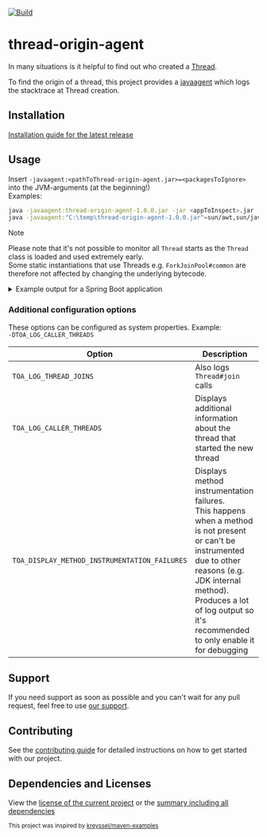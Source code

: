 [![Build](https://img.shields.io/github/actions/workflow/status/xdev-software/thread-origin-agent/checkBuild.yml?branch=develop)](https://github.com/xdev-software/thread-origin-agent/actions/workflows/checkBuild.yml?query=branch%3Adevelop)

# thread-origin-agent

In many situations is it helpful to find out who created a [Thread](https://docs.oracle.com/en/java/javase/21/docs/api/java.base/java/lang/Thread.html).

To find the origin of a thread, this project provides a [javaagent](https://docs.oracle.com/en/java/javase/21/docs/api/java.instrument/java/lang/instrument/package-summary.html) which logs the stacktrace at Thread creation.

## Installation
[Installation guide for the latest release](https://github.com/xdev-software/thread-origin-agent/releases/latest#Installation)

## Usage
Insert ``-javaagent:<pathToThread-origin-agent.jar>=<packagesToIgnore>`` into the JVM-arguments (at the beginning!)<br/>
Examples:
```bash
java -javaagent:thread-origin-agent-1.0.0.jar -jar <appToInspect>.jar
java -javaagent:"C:\temp\thread-origin-agent-1.0.0.jar"=sun/awt,sun/java2d -jar <appToInspect>.jar
```

> [!NOTE]
> Please note that it's not possible to monitor all ``Thread`` starts as the ``Thread`` class is loaded and used extremely early.<br/>
> Some static instantiations that use Threads e.g. ``ForkJoinPool#common`` are therefore not affected by changing the underlying bytecode.

<details><summary>Example output for a Spring Boot application</summary>

```
[TOA] Arg: null
[TOA] Ignoring excluded:
[TOA] Trying to retransform loaded classes
[TOA] Ignoring javassist.CtField
...
[TOA] Retransformed loaded classes; 820x successful, 150x unmodifiable
[TOA] Detected java.lang.Thread.start() id: 46 name: background-preinit
[TOA]   org.springframework.boot.autoconfigure.BackgroundPreinitializer.performPreinitialization(BackgroundPreinitializer.java:129)
[TOA]   org.springframework.boot.autoconfigure.BackgroundPreinitializer.onApplicationEvent(BackgroundPreinitializer.java:85)
[TOA]   org.springframework.boot.autoconfigure.BackgroundPreinitializer.onApplicationEvent(BackgroundPreinitializer.java:55)
...
[TOA] Detected java.lang.Thread.start() id: 47 name: Thread-0
[TOA]   org.springframework.boot.autoconfigure.condition.OnClassCondition$ThreadedOutcomesResolver.<init>(OnClassCondition.java:147)
...
```

</details>

### Additional configuration options

These options can be configured as system properties. Example:<br/>
``-DTOA_LOG_CALLER_THREADS``

| Option | Description |
| --- | --- |
| ``TOA_LOG_THREAD_JOINS`` | Also logs ``Thread#join`` calls |
| ``TOA_LOG_CALLER_THREADS`` | Displays additional information about the thread that started the new thread |
| ``TOA_DISPLAY_METHOD_INSTRUMENTATION_FAILURES`` | Displays method instrumentation failures.<br/>This happens when a method is not present or can't be instrumented due to other reasons (e.g. JDK internal method).<br/>Produces a lot of log output so it's recommended to only enable it for debugging |

## Support
If you need support as soon as possible and you can't wait for any pull request, feel free to use [our support](https://xdev.software/en/services/support).

## Contributing
See the [contributing guide](./CONTRIBUTING.md) for detailed instructions on how to get started with our project.

## Dependencies and Licenses
View the [license of the current project](LICENSE) or the [summary including all dependencies](https://xdev-software.github.io/thread-origin-agent/dependencies)

<sub>This project was inspired by [kreyssel/maven-examples](https://github.com/kreyssel/maven-examples)</sub>
